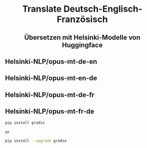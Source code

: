 # <div align=center>Translate Deutsch-Englisch-Französisch</div>
## <div align=center>Übersetzen mit Helsinki-Modelle von Huggingface</div>
 
## Helsinki-NLP/opus-mt-de-en
## Helsinki-NLP/opus-mt-en-de
## Helsinki-NLP/opus-mt-de-fr
## Helsinki-NLP/opus-mt-fr-de

```sh
pip install gradio
```
or
```sh
pip install --upgrade gradio
```


